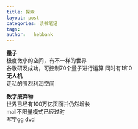 ```yaml
---
title: 探索
layout: post
categories: 读书笔记
tags:
author:   hebbank
---
```

**量子**  
极度微小的空间，有不一样的世界  
谷歌研发成功，可控制70个量子进行运算  同时有1和0  
**无人机**   
走私的强烈利润空间   


**数字废弃物**  
世界已经有100万亿页面并仍然增长  
mail不限量模式已经过时  
写字gg
dvd

